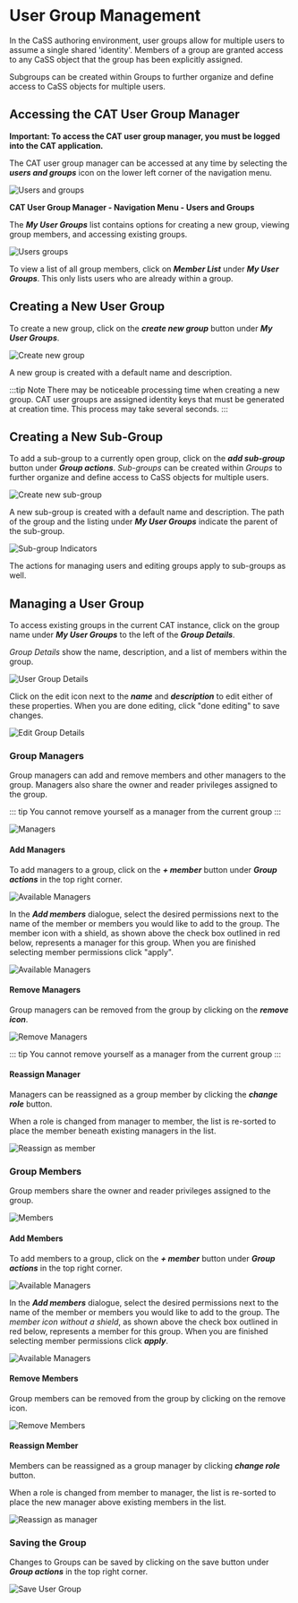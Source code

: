 # User Group Management

In the CaSS authoring environment, user groups allow for multiple users to assume a single shared &#39;identity&#39;. Members of a group are granted access to any CaSS object that the group has been explicitly assigned.

Subgroups can be created within Groups to further organize and define access to CaSS objects for multiple users.

## Accessing the CAT User Group Manager

**Important: To access the CAT user group manager, you must be logged into the CAT application.**

The CAT user group manager can be accessed at any time by selecting the ***users and groups*** icon on the lower left corner of the navigation menu.

![Users and groups](/authoring/users-and-groups.png)

**CAT User Group Manager - Navigation Menu - Users and Groups**

The ***My User Groups*** list contains options for creating a new group, viewing group members, and accessing existing groups.

![Users groups](/authoring/users-groups.png)

To view a list of all group members, click on ***Member List*** under ***My User Groups***. This only lists users who are already within a group.

## Creating a New User Group

To create a new group, click on the ***create new group*** button under ***My User Groups***.

![Create new group](/authoring/create-new-group.png)

A new group is created with a default name and description.

:::tip Note
There may be noticeable processing time when creating a new group. CAT user groups are assigned identity keys that must be generated at creation time. This process may take several seconds.
:::

## Creating a New Sub-Group

To add a sub-group to a currently open group, click on the ***add sub-group*** button under ***Group actions***.
*Sub-groups* can be created within *Groups* to further organize and define access to CaSS objects for multiple users.

![Create new sub-group](/authoring/groups-add-subgroup.png)

A new sub-group is created with a default name and description. The path of the group and the listing under ***My User Groups*** indicate the parent of the sub-group.

![Sub-group Indicators](/authoring/groups-subgroup-indicators.png)

The actions for managing users and editing groups apply to sub-groups as well.

## Managing a User Group

To access existing groups in the current CAT instance, click on the group name under ***My User Groups*** to the left of the ***Group Details***.

*Group Details* show the name, description, and a list of members within the group.

![User Group Details](/authoring/user-group-details.png)

Click on the edit icon next to the ***name*** and ***description*** to edit either of these properties. When you are done editing, click "done editing" to save changes.

![Edit Group Details](/authoring/groups-edit-details.png)

### Group Managers

Group managers can add and remove members and other managers to the group. Managers also share the owner and reader privileges assigned to the group.

::: tip
You cannot remove yourself as a manager from the current group
:::

![Managers](/authoring/managers.png)

#### Add Managers

To add managers to a group, click on the ***+ member*** button under ***Group actions*** in the top right corner.

 ![Available Managers](/authoring/add-managers.png)

In the ***Add members*** dialogue, select the desired permissions next to the name of the member or members you would like to add to the group. The member icon with a shield, as shown above the check box outlined in red below, represents a manager for this group. When you are finished selecting member permissions click "apply".

![Available Managers](/authoring/available-managers.png)

#### Remove Managers

Group managers can be removed from the group by clicking on the ***remove icon***.

![Remove Managers](/authoring/remove-managers.png)

::: tip
You cannot remove yourself as a manager from the current group
:::

#### Reassign Manager

Managers can be reassigned as a group member by clicking the ***change role*** button.

When a role is changed from manager to member, the list is re-sorted to place the member beneath existing managers in the list.

![Reassign as member](/authoring/reassign-as-member.png)

### Group Members

Group members share the owner and reader privileges assigned to the group.

![Members](/authoring/members.png)

#### Add Members

To add members to a group, click on the ***+ member*** button under ***Group actions*** in the top right corner.

 ![Available Managers](/authoring/add-members.png)

In the ***Add members*** dialogue, select the desired permissions next to the name of the member or members you would like to add to the group. The *member icon without a shield*, as shown above the check box outlined in red below, represents a member for this group. When you are finished selecting member permissions click ***apply***.

![Available Managers](/authoring/available-members.png)

#### Remove Members

Group members can be removed from the group by clicking on the remove icon.

![Remove Members](/authoring/remove.png)

#### Reassign Member

Members can be reassigned as a group manager by clicking ***change role*** button.

When a role is changed from member to manager, the list is re-sorted to place the new manager above existing members in the list.

![Reassign as manager](/authoring/reassign-as-manager.png)

### Saving the Group

Changes to Groups can be saved by clicking on the save button under ***Group actions*** in the top right corner.

![Save User Group](/authoring/save-user-group.png)
